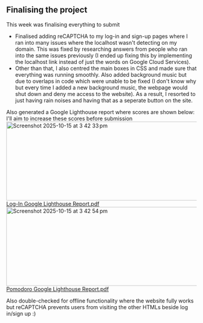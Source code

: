 ## Finalising the project
This week was finalising everything to submit
- Finalised adding reCAPTCHA to my log-in and sign-up pages where I ran into many issues where the localhost wasn't detecting on my domain. This was fixed by researching answers from people who ran into the same issues previously (I ended up fixing this by implementing the localhost link instead of just the words on Google Cloud Services).
- Other than that, I also centred the main boxes in CSS and made sure that everything was running smoothly. Also added background music but due to overlaps in code which were unable to be fixed (I don't know why but every time I added a new background music, the webpage would shut down and deny me access to the website). As a result, I resorted to just having rain noises and having that as a seperate button on the site.

Also generated a Google Lighthouse report where scores are shown below: I'll aim to increase these scores before submission
<br><img width="666" height="209" alt="Screenshot 2025-10-15 at 3 42 33 pm" src="https://github.com/user-attachments/assets/ae679e2d-2bb5-44f7-9304-635f675f5be8" />
[Log-In Google Lighthouse Report.pdf](https://github.com/user-attachments/files/22918576/Log-In.Page.Report.pdf)
<br><img width="621" height="209" alt="Screenshot 2025-10-15 at 3 42 54 pm" src="https://github.com/user-attachments/assets/166b1398-c949-4ea7-8a94-6e3c99b89612" />
[Pomodoro Google Lighthouse Report.pdf](https://github.com/user-attachments/files/22918580/download.pdf)

Also double-checked for offline functionality where the website fully works but reCAPTCHA prevents users from visiting the other HTMLs beside log in/sign up :)
